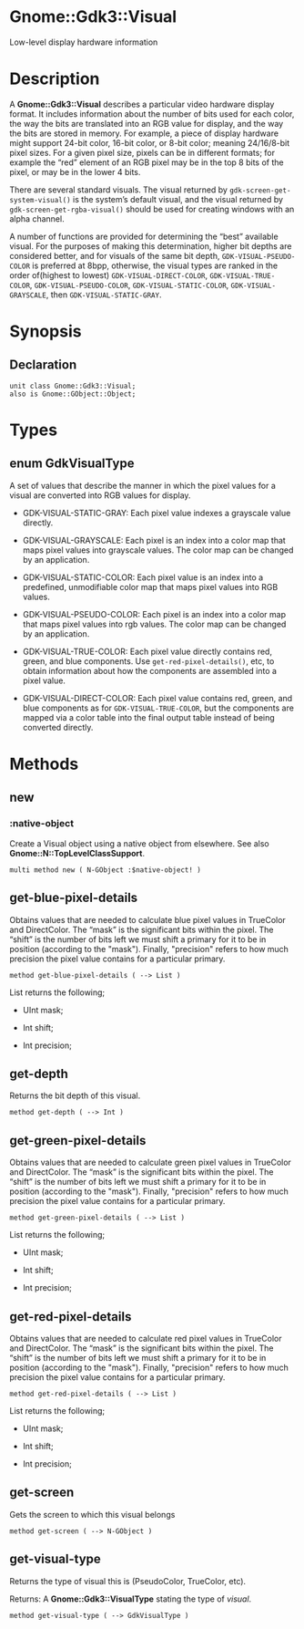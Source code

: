 Gnome::Gdk3::Visual
===================

Low-level display hardware information

Description
===========

A **Gnome::Gdk3::Visual** describes a particular video hardware display format. It includes information about the number of bits used for each color, the way the bits are translated into an RGB value for display, and the way the bits are stored in memory. For example, a piece of display hardware might support 24-bit color, 16-bit color, or 8-bit color; meaning 24/16/8-bit pixel sizes. For a given pixel size, pixels can be in different formats; for example the “red” element of an RGB pixel may be in the top 8 bits of the pixel, or may be in the lower 4 bits.

There are several standard visuals. The visual returned by `gdk-screen-get-system-visual()` is the system’s default visual, and the visual returned by `gdk-screen-get-rgba-visual()` should be used for creating windows with an alpha channel.

A number of functions are provided for determining the “best” available visual. For the purposes of making this determination, higher bit depths are considered better, and for visuals of the same bit depth, `GDK-VISUAL-PSEUDO-COLOR` is preferred at 8bpp, otherwise, the visual types are ranked in the order of(highest to lowest) `GDK-VISUAL-DIRECT-COLOR`, `GDK-VISUAL-TRUE-COLOR`, `GDK-VISUAL-PSEUDO-COLOR`, `GDK-VISUAL-STATIC-COLOR`, `GDK-VISUAL-GRAYSCALE`, then `GDK-VISUAL-STATIC-GRAY`.

Synopsis
========

Declaration
-----------

    unit class Gnome::Gdk3::Visual;
    also is Gnome::GObject::Object;

Types
=====

enum GdkVisualType
------------------

A set of values that describe the manner in which the pixel values for a visual are converted into RGB values for display.

  * GDK-VISUAL-STATIC-GRAY: Each pixel value indexes a grayscale value directly.

  * GDK-VISUAL-GRAYSCALE: Each pixel is an index into a color map that maps pixel values into grayscale values. The color map can be changed by an application.

  * GDK-VISUAL-STATIC-COLOR: Each pixel value is an index into a predefined, unmodifiable color map that maps pixel values into RGB values.

  * GDK-VISUAL-PSEUDO-COLOR: Each pixel is an index into a color map that maps pixel values into rgb values. The color map can be changed by an application.

  * GDK-VISUAL-TRUE-COLOR: Each pixel value directly contains red, green, and blue components. Use `get-red-pixel-details()`, etc, to obtain information about how the components are assembled into a pixel value.

  * GDK-VISUAL-DIRECT-COLOR: Each pixel value contains red, green, and blue components as for `GDK-VISUAL-TRUE-COLOR`, but the components are mapped via a color table into the final output table instead of being converted directly.

Methods
=======

new
---

### :native-object

Create a Visual object using a native object from elsewhere. See also **Gnome::N::TopLevelClassSupport**.

    multi method new ( N-GObject :$native-object! )

get-blue-pixel-details
----------------------

Obtains values that are needed to calculate blue pixel values in TrueColor and DirectColor. The “mask” is the significant bits within the pixel. The “shift” is the number of bits left we must shift a primary for it to be in position (according to the "mask"). Finally, "precision" refers to how much precision the pixel value contains for a particular primary.

    method get-blue-pixel-details ( --> List )

List returns the following;

  * UInt mask;

  * Int shift;

  * Int precision;

get-depth
---------

Returns the bit depth of this visual.

    method get-depth ( --> Int )

get-green-pixel-details
-----------------------

Obtains values that are needed to calculate green pixel values in TrueColor and DirectColor. The “mask” is the significant bits within the pixel. The “shift” is the number of bits left we must shift a primary for it to be in position (according to the "mask"). Finally, "precision" refers to how much precision the pixel value contains for a particular primary.

    method get-green-pixel-details ( --> List )

List returns the following;

  * UInt mask;

  * Int shift;

  * Int precision;

get-red-pixel-details
---------------------

Obtains values that are needed to calculate red pixel values in TrueColor and DirectColor. The “mask” is the significant bits within the pixel. The “shift” is the number of bits left we must shift a primary for it to be in position (according to the "mask"). Finally, "precision" refers to how much precision the pixel value contains for a particular primary.

    method get-red-pixel-details ( --> List )

List returns the following;

  * UInt mask;

  * Int shift;

  * Int precision;

get-screen
----------

Gets the screen to which this visual belongs

    method get-screen ( --> N-GObject )

get-visual-type
---------------

Returns the type of visual this is (PseudoColor, TrueColor, etc).

Returns: A **Gnome::Gdk3::VisualType** stating the type of *visual*.

    method get-visual-type ( --> GdkVisualType )

